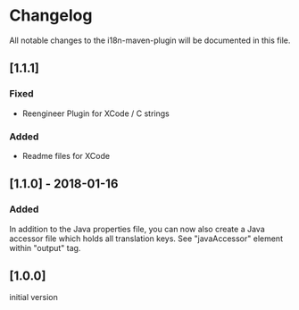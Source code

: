 # Changelog
All notable changes to the i18n-maven-plugin will be documented in this file.

## [1.1.1]
### Fixed
- Reengineer Plugin for XCode / C strings
### Added
- Readme files for XCode

## [1.1.0] - 2018-01-16
### Added
In addition to the Java properties file, you can now also create a Java accessor file which holds all translation keys. See "javaAccessor" element within "output" tag.

## [1.0.0]
initial version
